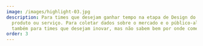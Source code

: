 ```yaml
---
image: /images/highlight-03.jpg
description: Para times que desejam ganhar tempo na etapa de Design do seu
  produto ou serviço. Para coletar dados sobre o mercado e o público-alvo e
  também para times que desejam inovar, mas não sabem bem por onde começar.
order: 3
---
```

